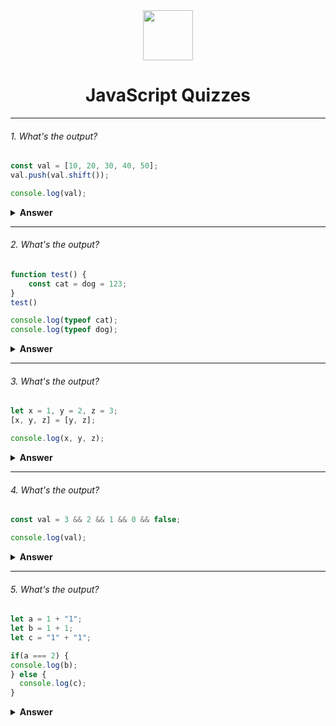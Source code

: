 <div align="center">
  <img height="80" src="https://img.icons8.com/color/480/000000/javascript--v1.png">
  <h1>JavaScript Quizzes</h1>

---
</div>

###### 1. What's the output? 

```JavaScript
const val = [10, 20, 30, 40, 50];
val.push(val.shift());

console.log(val);
``` 
<details>
<summary><b>Answer</b></summary>
<p>
Let's break it 

`shift()` → removes the first element and returns the removed element.

`push()` → adds the elements at the end of the array and returns the new length of the array 

`val.shift()` → removes 10
`val.push(10)` → 10 back to array's end

Output: [20, 30, 40, 10]

Answer Credit - [Shan Shah](https://twitter.com/codewithshan)

</p>

</details>

---
###### 2. What's the output? 

```JavaScript
function test() {
    const cat = dog = 123;
}
test()

console.log(typeof cat);
console.log(typeof dog);
``` 

<details>
<summary><b>Answer</b></summary>
<p>

The code start execution from invoked `test` function. so in `test` function, first `123` assigned to `dog` varibale and then the new value of `dog` is assigned to `cat` both value are `123`.

Now if we `console.log(typeof cat)` it should be `undefined` because cat is explicity declred with 'const' keyword which makes it local variable and if the execution of function end the local memory vanished.

`console.log(typeof dog);` → In this line of code should print a `number` because `dog` variable is not explicity declared in the test function. So this becomes a global variable. And global variable can access anywhere. So the output should be `undefined and number`

Answer Credit - [Haroon Hayat](https://twitter.com/hanohayat)

</p>

</details>

---

###### 3. What's the output? 

```JavaScript
let x = 1, y = 2, z = 3;
[x, y, z] = [y, z];

console.log(x, y, z);
``` 

<details>
<summary><b>Answer</b></summary>
<p>

`let x = 1, y = 2, z = 3;` → This line store x = 1, y = 2 and z = 3 in memory. 

`[x, y, z] = [y, z];` → In this like if JavaSScript look square brackets on the lift side of assignment operator "=". Then it will inderstand that it is not array but it it destracturing. 

1. So the value of y which is 2 is assign to x. 
2. Then the value of z which is 3 is assign to y.
3. And there is nothing which is assign to z. So the value of z is undefined. 

`console.log(x, y, z);` → So answer is 2, 3, undefined

Answer Credit - [Haroon Hayat](https://twitter.com/hanohayat)

</p>

</details>

---
###### 4. What's the output? 

```JavaScript
const val = 3 && 2 && 1 && 0 && false;

console.log(val);
```
<details>
<summary><b>Answer</b></summary>
<p>

3 && 2 ==> goes to 2 because 3 is truthy
2 && 1 ==> goes to 1 because 2 is truthy 
1 && 0 ==> goes to 0 because 1 is truthy 
0 && false ==> stays at 0 because it's falsy (&& stops when left side is falsy) 

therefore val = 0 

Answer Credit - [Savvas Stephanides](https://twitter.com/SavvasStephnds)

</p>
</details>

---

###### 5. What's the output? 

```JavaScript
let a = 1 + "1";
let b = 1 + 1;
let c = "1" + "1";

if(a === 2) {
console.log(b);
} else {
  console.log(c);
}
```
<details>

<summary><b>Answer</b></summary>
<p>

`let a - 1 + "1";` → The addition 1 wwith string "1" will convert to "11" string. 

`let b = 1 + 1;` → The addition of two number will be number 2.

`let c = "1" + "1";` → The addition of two string also be string "11".

`if ( a === 2){console.log(b); }else {console.log(c);}` → The condition is checked `(a === 2)` which is wrong because of `a = "11"` so the else block will be execute and print "11" on console screen. 

Answer Credit - [Haroon Hayat](https://twitter.com/hanohayat)
</p>
</details>